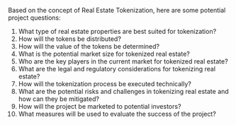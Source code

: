 Based on the concept of Real Estate Tokenization, here are some potential project questions:

1. What type of real estate properties are best suited for tokenization?
2. How will the tokens be distributed?
3. How will the value of the tokens be determined?
4. What is the potential market size for tokenized real estate?
5. Who are the key players in the current market for tokenized real estate?
6. What are the legal and regulatory considerations for tokenizing real estate?
7. How will the tokenization process be executed technically?
8. What are the potential risks and challenges in tokenizing real estate and how can they be mitigated?
9. How will the project be marketed to potential investors?
10. What measures will be used to evaluate the success of the project?